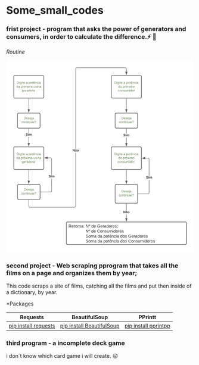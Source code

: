 # Some_small_codes
### frist project - program that asks the power of generators and consumers, in order to calculate the difference.:zap: :construction_worker:

*Routine*

   <img src="Diagrama em branco.png"  width=600>


### second project - Web scraping pprogram that takes all the films on a page and organizes them by year;

This code scraps a site of films, catching all the films and put then inside of a dictionary, by year.

*Packages
   
|    Requests   | BeautifulSoup |  PPrintt |
| ------------- | ------------- |----------|
| [pip install requests](https://pypi.org/project/requests/)| [pip install BeautifulSoup](https://pypi.org/project/beautifulsoup4/) |[pip install pprintpp](https://pypi.org/project/pprintpp/)|


### third program - a incomplete deck game
i don´t know which card game i will create. :stuck_out_tongue_winking_eye:


